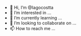 - 👋 Hi, I’m @Iagocostta
- 👀 I’m interested in ...
- 🌱 I’m currently learning ...
- 💞️ I’m looking to collaborate on ...
- 📫 How to reach me ...

<!---
Iagocostta/Iagocostta is a ✨ special ✨ repository because its `README.md` (this file) appears on your GitHub profile.
You can click the Preview link to take a look at your changes.
--->
